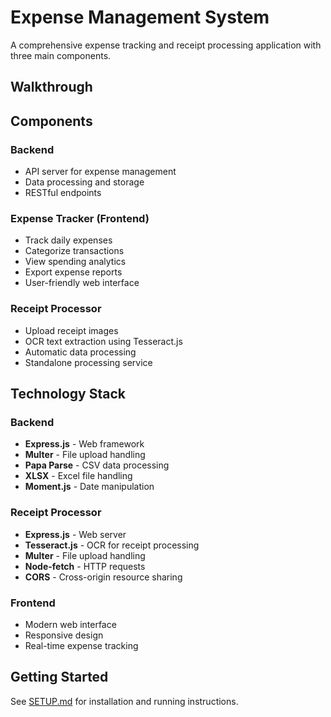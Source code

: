 # Expense Management System

A comprehensive expense tracking and receipt processing application with three main components.

## Walkthrough




## Components

### Backend

-   API server for expense management
-   Data processing and storage
-   RESTful endpoints

### Expense Tracker (Frontend)

-   Track daily expenses
-   Categorize transactions
-   View spending analytics
-   Export expense reports
-   User-friendly web interface

### Receipt Processor

-   Upload receipt images
-   OCR text extraction using Tesseract.js
-   Automatic data processing
-   Standalone processing service

## Technology Stack

### Backend

-   **Express.js** - Web framework
-   **Multer** - File upload handling
-   **Papa Parse** - CSV data processing
-   **XLSX** - Excel file handling
-   **Moment.js** - Date manipulation

### Receipt Processor

-   **Express.js** - Web server
-   **Tesseract.js** - OCR for receipt processing
-   **Multer** - File upload handling
-   **Node-fetch** - HTTP requests
-   **CORS** - Cross-origin resource sharing

### Frontend

-   Modern web interface
-   Responsive design
-   Real-time expense tracking

## Getting Started

See [SETUP.md](SETUP.md) for installation and running instructions.
